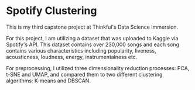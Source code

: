 # Spotify Clustering

This is my third capstone project at Thinkful's Data Science Immersion.

For this project, I am utilizing a dataset that was uploaded to Kaggle via Spotify's API. This dataset contains over 230,000 songs and each song contains various characteristics including popularity, liveness, acousticness, loudness, energy, instrumentalness etc. 

For preprocessing, I utilized three dimensionality reduction processes: PCA, t-SNE and UMAP, and compared them to two different clustering algorithms: K-means and DBSCAN.
